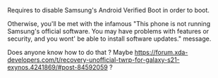 Requires to disable Samsung's Android Verified Boot in order to boot. 

Otherwise, you'll be met with the infamous "This phone is not running Samsung's official software. You may have problems with features or security, and you wont' be able to install software updates." message.

Does anyone know how to do that ? Maybe https://forum.xda-developers.com/t/recovery-unofficial-twrp-for-galaxy-s21-exynos.4241869/#post-84592059 ?